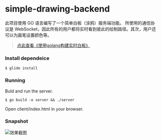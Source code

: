 # simple-drawing-backend

此项目使用 GO 语言编写了一个简单白板（涂鸦）服务端功能。 所使用的通信协议是 WebSocket，因此所有的用户都将实时看到彼此的绘制路径。其次，用户还可以为画笔设置颜色等。

> [点此查看《使用golang构建实时白板》](https://my.oschina.net/997155658/blog/1606346)

### Install dependeice

```
$ glide install
```

### Running

Buld and run the server.

```
$ go build -o server && ./server
```

Open client/index.html in your browser.

### Snapshot

![效果截图](snap.gif)
